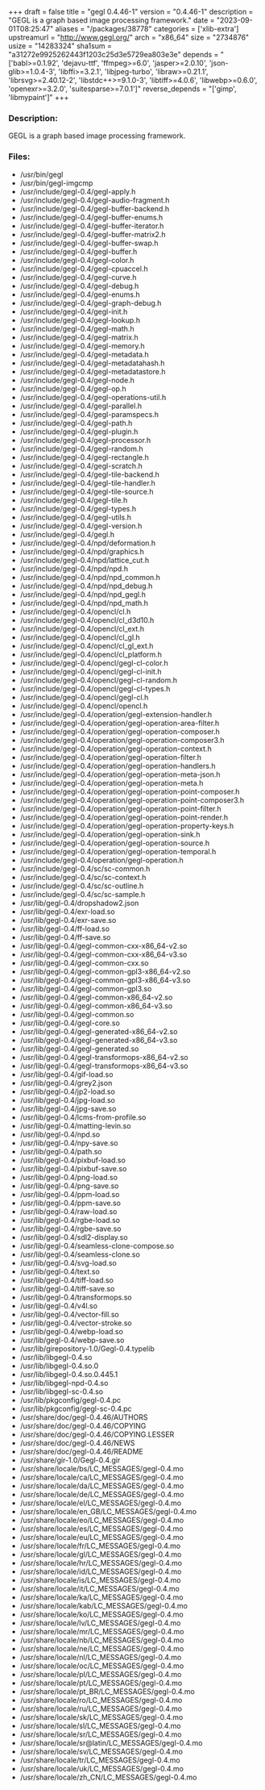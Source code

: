 +++
draft = false
title = "gegl 0.4.46-1"
version = "0.4.46-1"
description = "GEGL is a graph based image processing framework."
date = "2023-09-01T08:25:47"
aliases = "/packages/38778"
categories = ['xlib-extra']
upstreamurl = "http://www.gegl.org/"
arch = "x86_64"
size = "2734876"
usize = "14283324"
sha1sum = "a31272e9925262443f1203c25d3e5729ea803e3e"
depends = "['babl>=0.1.92', 'dejavu-ttf', 'ffmpeg>=6.0', 'jasper>=2.0.10', 'json-glib>=1.0.4-3', 'libffi>=3.2.1', 'libjpeg-turbo', 'libraw>=0.21.1', 'librsvg>=2.40.12-2', 'libstdc++>=9.1.0-3', 'libtiff>=4.0.6', 'libwebp>=0.6.0', 'openexr>=3.2.0', 'suitesparse>=7.0.1']"
reverse_depends = "['gimp', 'libmypaint']"
+++
### Description: 
GEGL is a graph based image processing framework.

### Files: 
* /usr/bin/gegl
* /usr/bin/gegl-imgcmp
* /usr/include/gegl-0.4/gegl-apply.h
* /usr/include/gegl-0.4/gegl-audio-fragment.h
* /usr/include/gegl-0.4/gegl-buffer-backend.h
* /usr/include/gegl-0.4/gegl-buffer-enums.h
* /usr/include/gegl-0.4/gegl-buffer-iterator.h
* /usr/include/gegl-0.4/gegl-buffer-matrix2.h
* /usr/include/gegl-0.4/gegl-buffer-swap.h
* /usr/include/gegl-0.4/gegl-buffer.h
* /usr/include/gegl-0.4/gegl-color.h
* /usr/include/gegl-0.4/gegl-cpuaccel.h
* /usr/include/gegl-0.4/gegl-curve.h
* /usr/include/gegl-0.4/gegl-debug.h
* /usr/include/gegl-0.4/gegl-enums.h
* /usr/include/gegl-0.4/gegl-graph-debug.h
* /usr/include/gegl-0.4/gegl-init.h
* /usr/include/gegl-0.4/gegl-lookup.h
* /usr/include/gegl-0.4/gegl-math.h
* /usr/include/gegl-0.4/gegl-matrix.h
* /usr/include/gegl-0.4/gegl-memory.h
* /usr/include/gegl-0.4/gegl-metadata.h
* /usr/include/gegl-0.4/gegl-metadatahash.h
* /usr/include/gegl-0.4/gegl-metadatastore.h
* /usr/include/gegl-0.4/gegl-node.h
* /usr/include/gegl-0.4/gegl-op.h
* /usr/include/gegl-0.4/gegl-operations-util.h
* /usr/include/gegl-0.4/gegl-parallel.h
* /usr/include/gegl-0.4/gegl-paramspecs.h
* /usr/include/gegl-0.4/gegl-path.h
* /usr/include/gegl-0.4/gegl-plugin.h
* /usr/include/gegl-0.4/gegl-processor.h
* /usr/include/gegl-0.4/gegl-random.h
* /usr/include/gegl-0.4/gegl-rectangle.h
* /usr/include/gegl-0.4/gegl-scratch.h
* /usr/include/gegl-0.4/gegl-tile-backend.h
* /usr/include/gegl-0.4/gegl-tile-handler.h
* /usr/include/gegl-0.4/gegl-tile-source.h
* /usr/include/gegl-0.4/gegl-tile.h
* /usr/include/gegl-0.4/gegl-types.h
* /usr/include/gegl-0.4/gegl-utils.h
* /usr/include/gegl-0.4/gegl-version.h
* /usr/include/gegl-0.4/gegl.h
* /usr/include/gegl-0.4/npd/deformation.h
* /usr/include/gegl-0.4/npd/graphics.h
* /usr/include/gegl-0.4/npd/lattice_cut.h
* /usr/include/gegl-0.4/npd/npd.h
* /usr/include/gegl-0.4/npd/npd_common.h
* /usr/include/gegl-0.4/npd/npd_debug.h
* /usr/include/gegl-0.4/npd/npd_gegl.h
* /usr/include/gegl-0.4/npd/npd_math.h
* /usr/include/gegl-0.4/opencl/cl.h
* /usr/include/gegl-0.4/opencl/cl_d3d10.h
* /usr/include/gegl-0.4/opencl/cl_ext.h
* /usr/include/gegl-0.4/opencl/cl_gl.h
* /usr/include/gegl-0.4/opencl/cl_gl_ext.h
* /usr/include/gegl-0.4/opencl/cl_platform.h
* /usr/include/gegl-0.4/opencl/gegl-cl-color.h
* /usr/include/gegl-0.4/opencl/gegl-cl-init.h
* /usr/include/gegl-0.4/opencl/gegl-cl-random.h
* /usr/include/gegl-0.4/opencl/gegl-cl-types.h
* /usr/include/gegl-0.4/opencl/gegl-cl.h
* /usr/include/gegl-0.4/opencl/opencl.h
* /usr/include/gegl-0.4/operation/gegl-extension-handler.h
* /usr/include/gegl-0.4/operation/gegl-operation-area-filter.h
* /usr/include/gegl-0.4/operation/gegl-operation-composer.h
* /usr/include/gegl-0.4/operation/gegl-operation-composer3.h
* /usr/include/gegl-0.4/operation/gegl-operation-context.h
* /usr/include/gegl-0.4/operation/gegl-operation-filter.h
* /usr/include/gegl-0.4/operation/gegl-operation-handlers.h
* /usr/include/gegl-0.4/operation/gegl-operation-meta-json.h
* /usr/include/gegl-0.4/operation/gegl-operation-meta.h
* /usr/include/gegl-0.4/operation/gegl-operation-point-composer.h
* /usr/include/gegl-0.4/operation/gegl-operation-point-composer3.h
* /usr/include/gegl-0.4/operation/gegl-operation-point-filter.h
* /usr/include/gegl-0.4/operation/gegl-operation-point-render.h
* /usr/include/gegl-0.4/operation/gegl-operation-property-keys.h
* /usr/include/gegl-0.4/operation/gegl-operation-sink.h
* /usr/include/gegl-0.4/operation/gegl-operation-source.h
* /usr/include/gegl-0.4/operation/gegl-operation-temporal.h
* /usr/include/gegl-0.4/operation/gegl-operation.h
* /usr/include/gegl-0.4/sc/sc-common.h
* /usr/include/gegl-0.4/sc/sc-context.h
* /usr/include/gegl-0.4/sc/sc-outline.h
* /usr/include/gegl-0.4/sc/sc-sample.h
* /usr/lib/gegl-0.4/dropshadow2.json
* /usr/lib/gegl-0.4/exr-load.so
* /usr/lib/gegl-0.4/exr-save.so
* /usr/lib/gegl-0.4/ff-load.so
* /usr/lib/gegl-0.4/ff-save.so
* /usr/lib/gegl-0.4/gegl-common-cxx-x86_64-v2.so
* /usr/lib/gegl-0.4/gegl-common-cxx-x86_64-v3.so
* /usr/lib/gegl-0.4/gegl-common-cxx.so
* /usr/lib/gegl-0.4/gegl-common-gpl3-x86_64-v2.so
* /usr/lib/gegl-0.4/gegl-common-gpl3-x86_64-v3.so
* /usr/lib/gegl-0.4/gegl-common-gpl3.so
* /usr/lib/gegl-0.4/gegl-common-x86_64-v2.so
* /usr/lib/gegl-0.4/gegl-common-x86_64-v3.so
* /usr/lib/gegl-0.4/gegl-common.so
* /usr/lib/gegl-0.4/gegl-core.so
* /usr/lib/gegl-0.4/gegl-generated-x86_64-v2.so
* /usr/lib/gegl-0.4/gegl-generated-x86_64-v3.so
* /usr/lib/gegl-0.4/gegl-generated.so
* /usr/lib/gegl-0.4/gegl-transformops-x86_64-v2.so
* /usr/lib/gegl-0.4/gegl-transformops-x86_64-v3.so
* /usr/lib/gegl-0.4/gif-load.so
* /usr/lib/gegl-0.4/grey2.json
* /usr/lib/gegl-0.4/jp2-load.so
* /usr/lib/gegl-0.4/jpg-load.so
* /usr/lib/gegl-0.4/jpg-save.so
* /usr/lib/gegl-0.4/lcms-from-profile.so
* /usr/lib/gegl-0.4/matting-levin.so
* /usr/lib/gegl-0.4/npd.so
* /usr/lib/gegl-0.4/npy-save.so
* /usr/lib/gegl-0.4/path.so
* /usr/lib/gegl-0.4/pixbuf-load.so
* /usr/lib/gegl-0.4/pixbuf-save.so
* /usr/lib/gegl-0.4/png-load.so
* /usr/lib/gegl-0.4/png-save.so
* /usr/lib/gegl-0.4/ppm-load.so
* /usr/lib/gegl-0.4/ppm-save.so
* /usr/lib/gegl-0.4/raw-load.so
* /usr/lib/gegl-0.4/rgbe-load.so
* /usr/lib/gegl-0.4/rgbe-save.so
* /usr/lib/gegl-0.4/sdl2-display.so
* /usr/lib/gegl-0.4/seamless-clone-compose.so
* /usr/lib/gegl-0.4/seamless-clone.so
* /usr/lib/gegl-0.4/svg-load.so
* /usr/lib/gegl-0.4/text.so
* /usr/lib/gegl-0.4/tiff-load.so
* /usr/lib/gegl-0.4/tiff-save.so
* /usr/lib/gegl-0.4/transformops.so
* /usr/lib/gegl-0.4/v4l.so
* /usr/lib/gegl-0.4/vector-fill.so
* /usr/lib/gegl-0.4/vector-stroke.so
* /usr/lib/gegl-0.4/webp-load.so
* /usr/lib/gegl-0.4/webp-save.so
* /usr/lib/girepository-1.0/Gegl-0.4.typelib
* /usr/lib/libgegl-0.4.so
* /usr/lib/libgegl-0.4.so.0
* /usr/lib/libgegl-0.4.so.0.445.1
* /usr/lib/libgegl-npd-0.4.so
* /usr/lib/libgegl-sc-0.4.so
* /usr/lib/pkgconfig/gegl-0.4.pc
* /usr/lib/pkgconfig/gegl-sc-0.4.pc
* /usr/share/doc/gegl-0.4.46/AUTHORS
* /usr/share/doc/gegl-0.4.46/COPYING
* /usr/share/doc/gegl-0.4.46/COPYING.LESSER
* /usr/share/doc/gegl-0.4.46/NEWS
* /usr/share/doc/gegl-0.4.46/README
* /usr/share/gir-1.0/Gegl-0.4.gir
* /usr/share/locale/bs/LC_MESSAGES/gegl-0.4.mo
* /usr/share/locale/ca/LC_MESSAGES/gegl-0.4.mo
* /usr/share/locale/da/LC_MESSAGES/gegl-0.4.mo
* /usr/share/locale/de/LC_MESSAGES/gegl-0.4.mo
* /usr/share/locale/el/LC_MESSAGES/gegl-0.4.mo
* /usr/share/locale/en_GB/LC_MESSAGES/gegl-0.4.mo
* /usr/share/locale/eo/LC_MESSAGES/gegl-0.4.mo
* /usr/share/locale/es/LC_MESSAGES/gegl-0.4.mo
* /usr/share/locale/eu/LC_MESSAGES/gegl-0.4.mo
* /usr/share/locale/fr/LC_MESSAGES/gegl-0.4.mo
* /usr/share/locale/gl/LC_MESSAGES/gegl-0.4.mo
* /usr/share/locale/hr/LC_MESSAGES/gegl-0.4.mo
* /usr/share/locale/id/LC_MESSAGES/gegl-0.4.mo
* /usr/share/locale/is/LC_MESSAGES/gegl-0.4.mo
* /usr/share/locale/it/LC_MESSAGES/gegl-0.4.mo
* /usr/share/locale/ka/LC_MESSAGES/gegl-0.4.mo
* /usr/share/locale/kab/LC_MESSAGES/gegl-0.4.mo
* /usr/share/locale/ko/LC_MESSAGES/gegl-0.4.mo
* /usr/share/locale/lv/LC_MESSAGES/gegl-0.4.mo
* /usr/share/locale/mr/LC_MESSAGES/gegl-0.4.mo
* /usr/share/locale/nb/LC_MESSAGES/gegl-0.4.mo
* /usr/share/locale/ne/LC_MESSAGES/gegl-0.4.mo
* /usr/share/locale/nl/LC_MESSAGES/gegl-0.4.mo
* /usr/share/locale/oc/LC_MESSAGES/gegl-0.4.mo
* /usr/share/locale/pl/LC_MESSAGES/gegl-0.4.mo
* /usr/share/locale/pt/LC_MESSAGES/gegl-0.4.mo
* /usr/share/locale/pt_BR/LC_MESSAGES/gegl-0.4.mo
* /usr/share/locale/ro/LC_MESSAGES/gegl-0.4.mo
* /usr/share/locale/ru/LC_MESSAGES/gegl-0.4.mo
* /usr/share/locale/sk/LC_MESSAGES/gegl-0.4.mo
* /usr/share/locale/sl/LC_MESSAGES/gegl-0.4.mo
* /usr/share/locale/sr/LC_MESSAGES/gegl-0.4.mo
* /usr/share/locale/sr@latin/LC_MESSAGES/gegl-0.4.mo
* /usr/share/locale/sv/LC_MESSAGES/gegl-0.4.mo
* /usr/share/locale/tr/LC_MESSAGES/gegl-0.4.mo
* /usr/share/locale/uk/LC_MESSAGES/gegl-0.4.mo
* /usr/share/locale/zh_CN/LC_MESSAGES/gegl-0.4.mo
